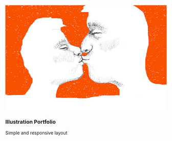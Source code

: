 <img src="images/cdh6.png">
<h3><strong>Illustration Portfolio</strong></h3>
<p>Simple and responsive layout</p>
